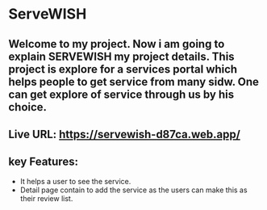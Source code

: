 
# ServeWISH

## Welcome to my project. Now i am going to explain SERVEWISH my  project details. This project is explore for a services portal which helps people to get service from many sidw. One can get explore of service through us by his choice.


## Live URL: https://servewish-d87ca.web.app/

## key Features:

- It helps a user to see the   service.
- Detail page contain to add the service as the users can make this as their review list.













